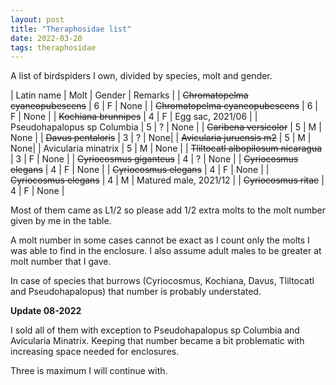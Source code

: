 ```yaml
---
layout: post
title: "Theraphosidae list"
date: 2022-03-20
tags: theraphosidae
---
```


A list of birdspiders I own, divided by species, molt and gender.

| Latin name | Molt | Gender | Remarks |
| ~~Chromatopelma cyaneopubescens~~ | 6 | F | None |
| ~~Chromatopelma cyaneopubescens~~ | 6 | F | None |
| ~~Kochiana brunnipes~~ | 4 | F | Egg sac, 2021/06 |
| Pseudohapalopus sp Columbia | 5 | ? | None |
| ~~Caribena versicolor~~ | 5 | M | None |
| ~~Davus pentaloris~~ | 3 | ? | None|
| ~~Avicularia juruensis m2~~ | 5 | M | None|
| Avicularia minatrix | 5 | M | None |
| ~~Tliltocatl albopilosum nicaragua~~ | 3 | F | None |
| ~~Cyriocosmus giganteus~~ | 4 | ? | None |
| ~~Cyriocosmus elegans~~ | 4 | F | None |
| ~~Cyriocosmus elegans~~ | 4 | F | None |
| ~~Cyriocosmus elegans~~ | 4 | M | Matured male, 2021/12 |
| ~~Cyriocosmus ritae~~ | 4 | F | None |

Most of them came as L1/2 so please add 1/2 extra molts to the molt number given by me in the table.

A molt number in some cases cannot be exact as I count only the molts I was able to find in the enclosure. I also assume adult males to be greater at molt number that I gave.

In case of species that burrows (Cyriocosmus, Kochiana, Davus, Tliltocatl and Pseudohapalopus) that number is probably understated.

**Update 08-2022**

I sold all of them with exception to Pseudohapalopus sp Columbia and Avicularia Minatrix.
Keeping that number became a bit problematic with increasing space needed for enclosures.

Three is maximum I will continue with.
